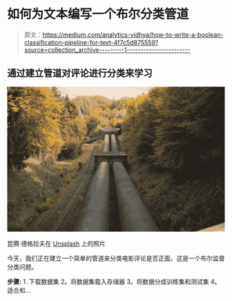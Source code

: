 # 如何为文本编写一个布尔分类管道

> 原文：<https://medium.com/analytics-vidhya/how-to-write-a-boolean-classification-pipeline-for-text-4f7c5d875559?source=collection_archive---------1----------------------->

## 通过建立管道对评论进行分类来学习

![](img/fb64849b35ad4dc2606ee757ef5019c4.png)

昆腾·德格拉夫在 [Unsplash](https://unsplash.com?utm_source=medium&utm_medium=referral) 上的照片

今天，我们正在建立一个简单的管道来分类电影评论是否正面。这是一个布尔监督分类问题。

**步骤:**
1 .下载数据集
2。将数据集载入存储器
3。将数据分成训练集和测试集
4。适合和…